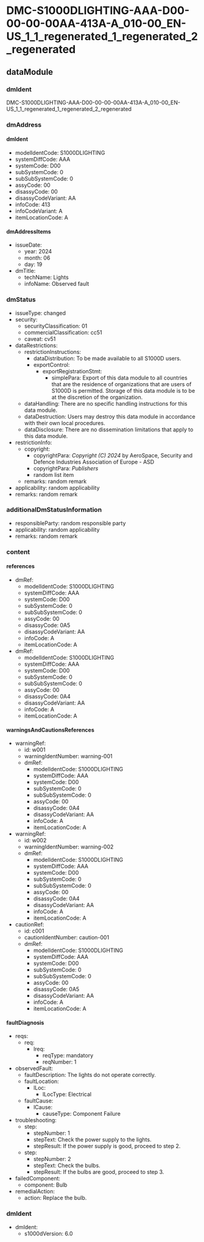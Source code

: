 # DMC-S1000DLIGHTING-AAA-D00-00-00-00AA-413A-A_010-00_EN-US_1_1_regenerated_1_regenerated_2_regenerated

## dataModule

### dmIdent
DMC-S1000DLIGHTING-AAA-D00-00-00-00AA-413A-A_010-00_EN-US_1_1_regenerated_1_regenerated_2_regenerated

### dmAddress
#### dmIdent
* modelIdentCode: S1000DLIGHTING
* systemDiffCode: AAA
* systemCode: D00
* subSystemCode: 0
* subSubSystemCode: 0
* assyCode: 00
* disassyCode: 00
* disassyCodeVariant: AA
* infoCode: 413
* infoCodeVariant: A
* itemLocationCode: A

#### dmAddressItems
* issueDate:
  * year: 2024
  * month: 06
  * day: 19
* dmTitle:
  * techName: Lights
  * infoName: Observed fault

### dmStatus
* issueType: changed
* security:
  * securityClassification: 01
  * commercialClassification: cc51
  * caveat: cv51
* dataRestrictions:
  * restrictionInstructions:
    * dataDistribution: To be made available to all S1000D users.
    * exportControl:
      * exportRegistrationStmt:
        * simplePara: Export of this data module to all countries that are the residence of organizations that are users of S1000D is permitted. Storage of this data module is to be at the discretion of the organization.
  * dataHandling: There are no specific handling instructions for this data module.
  * dataDestruction: Users may destroy this data module in accordance with their own local procedures.
  * dataDisclosure: There are no dissemination limitations that apply to this data module.
* restrictionInfo:
  * copyright:
    * copyrightPara: *Copyright (C) 2024* by AeroSpace, Security and Defence Industries Association of Europe - ASD
    * copyrightPara: *Publishers*
    * random list item
  * remarks: random remark
* applicability: random applicability
* remarks: random remark

### additionalDmStatusInformation
* responsibleParty: random responsible party
* applicability: random applicability
* remarks: random remark

### content
#### references
* dmRef:
  * modelIdentCode: S1000DLIGHTING
  * systemDiffCode: AAA
  * systemCode: D00
  * subSystemCode: 0
  * subSubSystemCode: 0
  * assyCode: 00
  * disassyCode: 0A5
  * disassyCodeVariant: AA
  * infoCode: A
  * itemLocationCode: A
* dmRef:
  * modelIdentCode: S1000DLIGHTING
  * systemDiffCode: AAA
  * systemCode: D00
  * subSystemCode: 0
  * subSubSystemCode: 0
  * assyCode: 00
  * disassyCode: 0A4
  * disassyCodeVariant: AA
  * infoCode: A
  * itemLocationCode: A

#### warningsAndCautionsReferences
* warningRef:
  * id: w001
  * warningIdentNumber: warning-001
  * dmRef:
    * modelIdentCode: S1000DLIGHTING
    * systemDiffCode: AAA
    * systemCode: D00
    * subSystemCode: 0
    * subSubSystemCode: 0
    * assyCode: 00
    * disassyCode: 0A4
    * disassyCodeVariant: AA
    * infoCode: A
    * itemLocationCode: A
* warningRef:
  * id: w002
  * warningIdentNumber: warning-002
  * dmRef:
    * modelIdentCode: S1000DLIGHTING
    * systemDiffCode: AAA
    * systemCode: D00
    * subSystemCode: 0
    * subSubSystemCode: 0
    * assyCode: 00
    * disassyCode: 0A4
    * disassyCodeVariant: AA
    * infoCode: A
    * itemLocationCode: A
* cautionRef:
  * id: c001
  * cautionIdentNumber: caution-001
  * dmRef:
    * modelIdentCode: S1000DLIGHTING
    * systemDiffCode: AAA
    * systemCode: D00
    * subSystemCode: 0
    * subSubSystemCode: 0
    * assyCode: 00
    * disassyCode: 0A5
    * disassyCodeVariant: AA
    * infoCode: A
    * itemLocationCode: A

#### faultDiagnosis
* reqs:
  * req:
    * lreq:
      * reqType: mandatory
      * reqNumber: 1
* observedFault:
  * faultDescription: The lights do not operate correctly.
  * faultLocation:
    * lLoc:
      * lLocType: Electrical
  * faultCause:
    * lCause:
      * causeType: Component Failure
* troubleshooting:
  * step:
    * stepNumber: 1
    * stepText: Check the power supply to the lights.
    * stepResult: If the power supply is good, proceed to step 2.
  * step:
    * stepNumber: 2
    * stepText: Check the bulbs.
    * stepResult: If the bulbs are good, proceed to step 3.
* failedComponent:
  * component: Bulb
* remedialAction:
  * action: Replace the bulb.

### dmIdent
* dmIdent:
  * s1000dVersion: 6.0